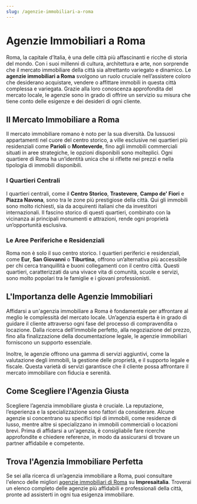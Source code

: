 ```yaml
---
slug: /agenzie-immobiliari-a-roma
---
```

# Agenzie Immobiliari a Roma

Roma, la capitale d’Italia, è una delle città più affascinanti e ricche di storia del mondo. Con i suoi millenni di cultura, architettura e arte, non sorprende che il mercato immobiliare della città sia altrettanto variegato e dinamico. Le **agenzie immobiliari a Roma** svolgono un ruolo cruciale nell’assistere coloro che desiderano acquistare, vendere o affittare immobili in questa città complessa e variegata. Grazie alla loro conoscenza approfondita del mercato locale, le agenzie sono in grado di offrire un servizio su misura che tiene conto delle esigenze e dei desideri di ogni cliente.

## Il Mercato Immobiliare a Roma

Il mercato immobiliare romano è noto per la sua diversità. Da lussuosi appartamenti nel cuore del centro storico, a ville esclusive nei quartieri più residenziali come **Parioli** o **Monteverde**, fino agli immobili commerciali situati in aree strategiche, le opzioni disponibili sono molteplici. Ogni quartiere di Roma ha un’identità unica che si riflette nei prezzi e nella tipologia di immobili disponibili.

### I Quartieri Centrali

I quartieri centrali, come il **Centro Storico**, **Trastevere**, **Campo de' Fiori** e **Piazza Navona**, sono tra le zone più prestigiose della città. Qui gli immobili sono molto richiesti, sia da acquirenti italiani che da investitori internazionali. Il fascino storico di questi quartieri, combinato con la vicinanza ai principali monumenti e attrazioni, rende ogni proprietà un’opportunità esclusiva.

### Le Aree Periferiche e Residenziali

Roma non è solo il suo centro storico. I quartieri periferici e residenziali, come **Eur**, **San Giovanni** o **Tiburtina**, offrono un’alternativa più accessibile per chi cerca tranquillità e buoni collegamenti con il centro città. Questi quartieri, caratterizzati da una vivace vita di comunità, scuole e servizi, sono molto popolari tra le famiglie e i giovani professionisti.

## L'Importanza delle Agenzie Immobiliari

Affidarsi a un'agenzia immobiliare a Roma è fondamentale per affrontare al meglio le complessità del mercato locale. Un’agenzia esperta è in grado di guidare il cliente attraverso ogni fase del processo di compravendita o locazione. Dalla ricerca dell’immobile perfetto, alla negoziazione del prezzo, fino alla finalizzazione della documentazione legale, le agenzie immobiliari forniscono un supporto essenziale.

Inoltre, le agenzie offrono una gamma di servizi aggiuntivi, come la valutazione degli immobili, la gestione delle proprietà, e il supporto legale e fiscale. Questa varietà di servizi garantisce che il cliente possa affrontare il mercato immobiliare con fiducia e serenità.

## Come Scegliere l'Agenzia Giusta

Scegliere l’agenzia immobiliare giusta è cruciale. La reputazione, l’esperienza e la specializzazione sono fattori da considerare. Alcune agenzie si concentrano su specifici tipi di immobili, come residenze di lusso, mentre altre si specializzano in immobili commerciali o locazioni brevi. Prima di affidarsi a un'agenzia, è consigliabile fare ricerche approfondite e chiedere referenze, in modo da assicurarsi di trovare un partner affidabile e competente.

## Trova l'Agenzia Immobiliare Perfetta

Se sei alla ricerca di un’agenzia immobiliare a Roma, puoi consultare l'elenco delle migliori [agenzie immobiliari di Roma](https://www.impresaitalia.info/7031/1/agenzie-immobiliari/roma.aspx) su **Impresaitalia**. Troverai un elenco completo delle agenzie più affidabili e professionali della città, pronte ad assisterti in ogni tua esigenza immobiliare.


